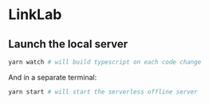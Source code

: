 # LinkLab

## Launch the local server

```sh
yarn watch # will build typescript on each code change
```

And in a separate terminal:

```sh
yarn start # will start the serverless offline server
```
